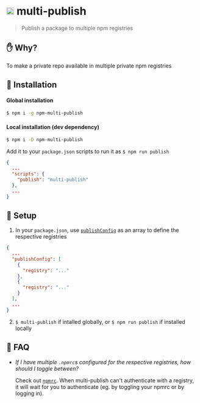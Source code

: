 # <img src="https://upload.wikimedia.org/wikipedia/commons/d/db/Npm-logo.svg" height="20"> multi-publish
> Publish a package to multiple npm registries

## :raised_hand: Why?
To make a private repo available in multiple private npm registries

## :rocket: Installation

#### Global installation
```sh
$ npm i -g npm-multi-publish
```
#### Local installation (dev dependency)
```sh
$ npm i -D npm-multi-publish
```

Add it to your `package.json` scripts to run it as `$ npm run publish`
```json
{
  ...
  "scripts": {
    "publish": "multi-publish"
  },
  ...
} 
```

## :beginner: Setup
1. In your `package.json`, use [`publishConfig`](https://docs.npmjs.com/files/package.json#publishconfig) as an array to define the respective registries 
```json
{
  ...
  "publishConfig": [
    {
      "registry": "..."
    },
    {
      "registry": "..."
    }
  ],
  ...
}
```

2. `$ multi-publish` if intalled globally, or `$ npm run publish` if installed locally


## :book: FAQ
- _If I have multiple `.npmrc`s configured for the respective registries, how should I toggle between?_

  Check out [`npmrc`](https://www.npmjs.com/package/npmrc). When multi-publish can't authenticate with a registry, it will wait for you to authenticate (eg. by toggling your npmrc or by logging in).
